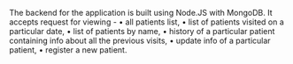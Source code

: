 The backend for the application is built using Node.JS with MongoDB.
It accepts request for viewing -
• all patients list, 
• list of patients visited on a particular date,
• list of patients by name,
• history of a particular patient containing info about all the previous visits,
• update info of a particular patient,
• register a new patient.
